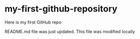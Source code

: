 # my-first-github-repository
Here is my first GitHub repo

README.md file was just updated. This file was modified locally
